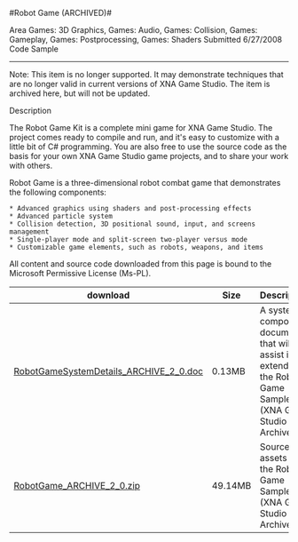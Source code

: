 #Robot Game (ARCHIVED)#

Area
Games: 3D Graphics, Games: Audio, Games: Collision, Games: Gameplay, Games: Postprocessing, Games: Shaders
Submitted
6/27/2008
Code Sample

---

Note: This item is no longer supported. It may demonstrate techniques that are no longer valid in current versions of XNA Game Studio. The item is archived here, but will not be updated.

Description

The Robot Game Kit is a complete mini game for XNA Game Studio. The project comes ready to compile and run, and it's easy to customize with a little bit of C# programming. You are also free to use the source code as the basis for your own XNA Game Studio game projects, and to share your work with others.


Robot Game is a three-dimensional robot combat game that demonstrates the following components:

    * Advanced graphics using shaders and post-processing effects
    * Advanced particle system
    * Collision detection, 3D positional sound, input, and screens management
    * Single-player mode and split-screen two-player versus mode
    * Customizable game elements, such as robots, weapons, and items



All content and source code downloaded from this page is bound to the Microsoft Permissive License (Ms-PL).

		

download | Size | Description
---|---|---|
[RobotGameSystemDetails_ARCHIVE_2_0.doc](https://github.com/kniEngine/XNAGameStudio/blob/master/Documents/RobotGameSystemDetails_ARCHIVE_2_0.doc?raw=true) | 0.13MB | A system component document that will assist in extending the Robot Game Sample (XNA Game Studio 2.0, Archived).
[RobotGame_ARCHIVE_2_0.zip](https://github.com/kniEngine/XNAGameStudio/blob/master/Samples/RobotGame_ARCHIVE_2_0.zip?raw=true) | 49.14MB | Source and assets for the Robot Game Sample (XNA Game Studio 2.0, Archived). 